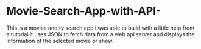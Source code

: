 # Movie-Search-App-with-API-
This is a movies and tv search app i was able to build with a little help from a tutorial it uses JSON to fetch data from a web api server and displays the information of the selected movie or show.
